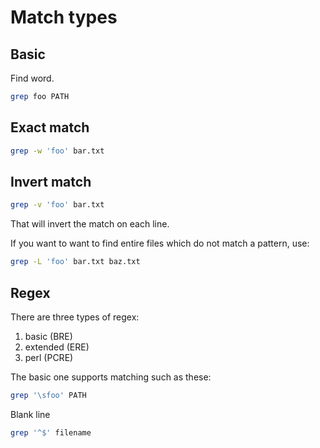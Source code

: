 # Match types


## Basic

Find word.

```sh
grep foo PATH
```


## Exact match

```sh
grep -w 'foo' bar.txt
```


## Invert match

```sh
grep -v 'foo' bar.txt
```

That will invert the match on each line.

If you want to want to find entire files which do not match a pattern, use:

```sh
grep -L 'foo' bar.txt baz.txt
```



## Regex

There are three types of regex:

1. basic (BRE)
2. extended (ERE)
3. perl (PCRE)

The basic one supports matching such as these:

```sh
grep '\sfoo' PATH
```

Blank line

```sh
grep '^$' filename
```
